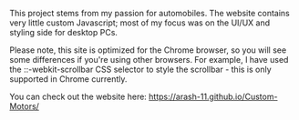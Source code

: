 This project stems from my passion for automobiles.
The website contains very little custom Javascript; most of my focus was on the UI/UX and styling side for desktop PCs.

Please note, this site is optimized for the Chrome browser, so you will see some differences if you're using other browsers. For example,
I have used the ::-webkit-scrollbar CSS selector to style the scrollbar - this is only supported in Chrome currently.

You can check out the website here: https://arash-11.github.io/Custom-Motors/

